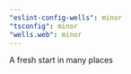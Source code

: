 ```yaml
---
"eslint-config-wells": minor
"tsconfig": minor
"wells.web": minor
---
```


A fresh start in many places

